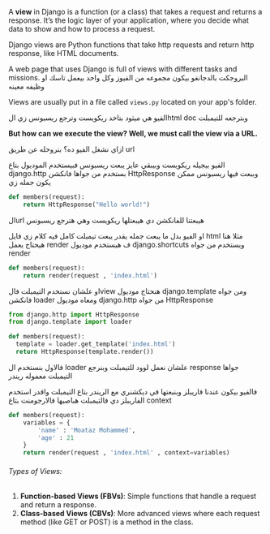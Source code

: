 A **view** in Django is a function (or a class) that takes a request and returns a response. It’s the logic layer of your application, where you decide what data to show and how to process a request.

Django views are Python functions that take http requests and return http response, like HTML documents.

A web page that uses Django is full of views with different tasks and missions.
البروجكت بالدجانغو بيكون مجموعه من الفيوز وكل واحد بيعمل تاسك او وظيفه معينه

Views are usually put in a file called `views.py` located on your app's folder.

الفيو هي ميثود بتاخد ريكويست وترجع ريسبونس زي الhtml doc وبترجعه للتيمبلت

**But how can we execute the view? Well, we must call the view via a URL.**

ازاي نشغل الفيو ده؟
بنروحله عن طريق url


الفيو بيجيله ريكويست وبيبقي عايز يبعت ريسبونس 
فبيستخدم الموديول بتاع django.http بستخدم من جواها فانكشن HttpResponse وببعت فيها ريسبونس 
ممكن يكون جمله زي 
```python
def members(request):
    return HttpResponse("Hello world!")
```

الurl هيبعتنا للفانكشن دي هيبعتلها ريكويست وهي هترجع ريسبونس


او الفيو بدل ما يبعت جمله يقدر يبعت تيمبلت كامل فيه كلام زي فايل html مثلا
هنا هيحتاج يعمل render ف هيستخدم موديول django.shortcuts ويستخدم من جواه render
```python
def members(request):
    return render(request , 'index.html')
```
او 
علشان نستخدم التيمبلت فالview هنحتاج موديول django.template ومن جواه فانكشن loader ومعاه موديول django.http من جواه HttpResponse

```python
from django.http import HttpResponse
from django.template import loader

def members(request):
  template = loader.get_template('index.html')
  return HttpResponse(template.render())
```
فالاول بنستخدم ال loader علشان نعمل لوود للتيمبلت 
وبنرجع response جواها التيمبلت معموله ريندر


فالفيو بيكون عندنا فاريبلز وبنبعتها في ديكشنري مع الريندر بتاع التيمبلت 
واقدر استخدم الفاريبلز دي فالتيمبلت 
هباصيها فالارجومنت بتاع context 
```python
def members(request):
    variables = {
        'name' : 'Moataz Mohammed',
        'age' : 21
    }
    return render(request , 'index.html' , context=variables)
```


###### Types of Views:

1. **Function-based Views (FBVs)**: Simple functions that handle a request and return a response.
2. **Class-based Views (CBVs)**: More advanced views where each request method (like GET or POST) is a method in the class.



